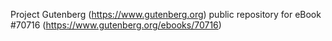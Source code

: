 Project Gutenberg (https://www.gutenberg.org) public repository for
eBook #70716 (https://www.gutenberg.org/ebooks/70716)
